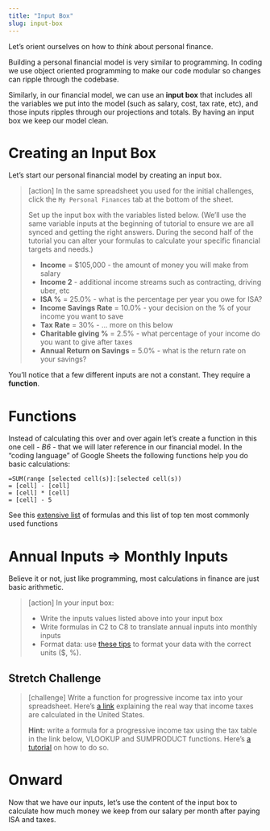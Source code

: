 ```yaml
---
title: "Input Box"
slug: input-box
---
```


Let’s orient ourselves on how to *think* about personal finance.

Building a personal financial model is very similar to programming. In coding we use object oriented programming to make our code modular so changes can ripple through the codebase.

Similarly, in our financial model, we can use an **input box** that includes all the variables we put into the model (such as salary, cost, tax rate, etc), and those inputs ripples through our projections and totals. By having an input box we keep our model clean.

# Creating an Input Box

Let’s start our personal financial model by creating an input box.

>[action]
> In the same spreadsheet you used for the initial challenges, click the `My Personal Finances` tab at the bottom of the sheet.
>
> Set up the input box with the variables listed below. (We’ll use the same variable inputs at the beginning of tutorial to ensure we are all synced and getting the right answers. During the second half of the tutorial you can alter your formulas to calculate your specific financial targets and needs.)
>
> * **Income** = $105,000 - the amount of money you will make from salary
> * **Income 2** - additional income streams such as contracting, driving uber, etc
> * **ISA %** = 25.0% - what is the percentage per year you owe for ISA?
> * **Income Savings Rate** = 10.0% - your decision on the % of your income you want to save
> * **Tax Rate** = 30% - … more on this below
> * **Charitable giving %** = 2.5% - what percentage of your income do you want to give after taxes
> * **Annual Return on Savings** = 5.0% - what is the return rate on your savings?


You’ll notice that a few different inputs are not a constant. They require a **function**.


# Functions

Instead of calculating this over and over again let’s create a function in this one cell - *B6* - that we will later reference in our financial model. In the “coding language” of Google Sheets the following functions help you do basic calculations:

```
=SUM(range [selected cell(s)]:[selected cell(s))
= [cell] - [cell]
= [cell] * [cell]
= [cell] - 5
```

See this [extensive list](https://support.google.com/docs/table/25273) of formulas and this list of top ten most commonly used functions

# Annual Inputs => Monthly Inputs

Believe it or not, just like programming, most calculations in finance are just basic arithmetic.

> [action]
> In your input box:
>
> * Write the inputs values listed above into your input box
> * Write formulas in C2 to C8 to translate annual inputs into monthly inputs
> * Format data: use [these tips](https://gsuite.google.com/learning-center/products/sheets/get-started/#!/section-2) to format your data with the correct units ($, %).

## Stretch Challenge

>[challenge]
> Write a function for progressive income tax into your spreadsheet. Here’s [a link](https://blog.taxact.com/how-tax-brackets-work/) explaining the real way that income taxes are calculated in the United States.
>
> **Hint:** write a formula for a progressive income tax using the tax table in the link below, VLOOKUP and SUMPRODUCT functions. Here’s [a tutorial](https://www.excel-university.com/income-tax-formula/) on how to do so.

# Onward

Now that we have our inputs, let’s use the content of the input box to calculate how much money we keep from our salary per month after paying ISA and taxes.
